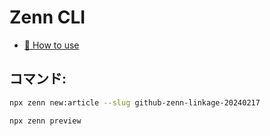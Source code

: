 # Zenn CLI

* [📘 How to use](https://zenn.dev/zenn/articles/zenn-cli-guide)

## コマンド:
```sh
npx zenn new:article --slug github-zenn-linkage-20240217

npx zenn preview
```
